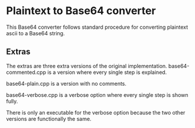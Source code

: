 # Plaintext to Base64 converter
This Base64 converter follows standard procedure for converting plaintext ascii to a Base64 string.



## Extras
The extras are three extra versions of the original implementation.
base64-commented.cpp is a version where every single step is explained.

base64-plain.cpp is a version with no comments.

base64-verbose.cpp is a verbose option where every single step is shown fully.

There is only an executable for the verbose option because the two other versions are functionally the same.